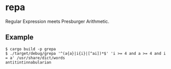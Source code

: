 # repa

Regular Expression meets Presburger Arithmetic.

## Example

```console
$ cargo build -p grepa
$ ./target/debug/grepa '^(a{a}|i{i}|[^ai])*$' 'i >= 4 and a >= 4 and i = a' /usr/share/dict/words
antitintinnabularian
```
